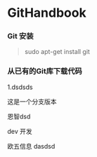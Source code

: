 # GitHandbook
### Git 安装
> sudo apt-get install git

### 从已有的Git库下载代码
1.dsdsds

这是一个分支版本

恩智dsd

dev 开发

欧五信息
dasdsd
